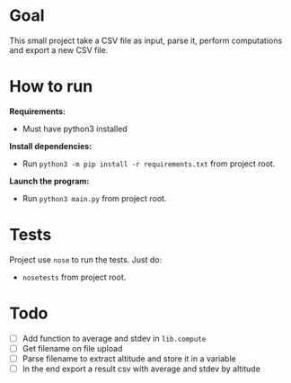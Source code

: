 # Goal
This small project take a CSV file as input, parse it, perform computations and export a new CSV file.

# How to run
**Requirements:**
- Must have python3 installed

**Install dependencies:**
- Run `python3 -m pip install -r requirements.txt` from project root.

**Launch the program:**
- Run `python3 main.py` from project root.

# Tests
Project use `nose` to run the tests. Just do:
- `nosetests` from project root.

# Todo
- [ ] Add function to average and stdev in `lib.compute`
- [ ] Get filename on file upload
- [ ] Parse filename to extract altitude and store it in a variable
- [ ] In the end export a result csv with average and stdev by altitude
